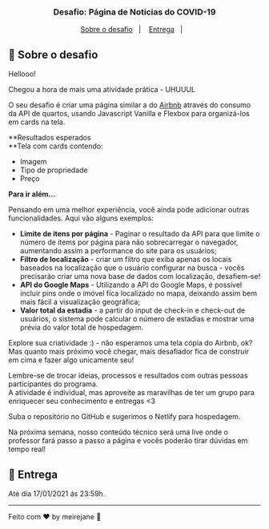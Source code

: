 
<h3 align="center">
  Desafio: Página de Notícias do COVID-19
</h3>


<p align="center">
  <a href="#rocket-sobre-o-desafio">Sobre o desafio</a>&nbsp;&nbsp;&nbsp;|&nbsp;&nbsp;&nbsp;
  <a href="#-entrega">Entrega</a>&nbsp;&nbsp;&nbsp;|&nbsp;&nbsp;&nbsp;
</p>

## :rocket: Sobre o desafio


Hellooo!

Chegou a hora de mais uma atividade prática - UHUUUL

O seu desafio é criar uma página similar a do  [Airbnb](https://www.airbnb.com.br/) através do consumo da API de quartos, usando Javascript Vanilla e Flexbox para organizá-los em cards na tela.

**Resultados esperados  
**Tela com cards contendo:

-   Imagem
-   Tipo de propriedade
-   Preço

**Para ir além...**

Pensando em uma melhor experiência, você ainda pode adicionar outras funcionalidades. Aqui vão alguns exemplos:

-   **Limite de itens por página**  - Paginar o resultado da API para que limite o número de items por página para não sobrecarregar o navegador, aumentando assim a performance do site para os usuários;
-   **Filtro de localização**  - criar um filtro que exiba apenas os locais baseados na localização que o usuário configurar na busca - vocês precisarão criar uma nova base de dados com localização, desafiem-se!
-   **API do Google Maps**  - Utilizando a API do Google Maps, é possível incluir pins onde o imóvel fica localizado no mapa, deixando assim bem mais fácil a visualização geográfica;
-   **Valor total da estadia** - a partir do input de check-in e check-out de usuários, o sistema pode calcular o número de estadias e mostrar uma prévia do valor total de hospedagem.

Explore sua criatividade :) - não esperamos uma tela cópia do Airbnb, ok? Mas quanto mais próximo você chegar, mais desafiador fica de construir em cima e fazer algo unicamente seu!

Lembre-se de trocar ideias, processos e resultados com outras pessoas participantes do programa.  
A atividade é individual, mas aproveite as maravilhas de ter um grupo para enriquecer seu conhecimento e entregas <3

Suba o repositório no GitHub e sugerimos o Netlify para hospedagem.

Na próxima semana, nosso conteúdo técnico será uma live onde o professor fará passo a passo a página e vocês poderão tirar dúvidas em tempo real!



## 📅 Entrega

Até dia 17/01/2021 ás 23:59h.

---

Feito com ♥ by meirejane :wave: 

